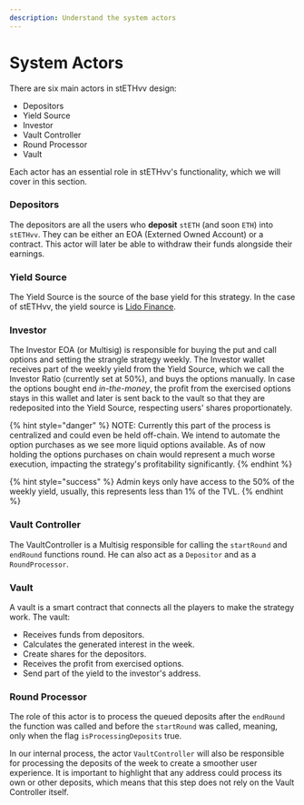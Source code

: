 ```yaml
---
description: Understand the system actors
---
```


# System Actors

There are six main actors in stETHvv design:&#x20;

* Depositors
* Yield Source
* Investor
* Vault Controller
* Round Processor
* Vault

Each actor has an essential role in stETHvv's functionality, which we will cover in this section.&#x20;

### Depositors&#x20;

The depositors are all the users who **deposit** `stETH` (and soon `ETH`) into `stETHvv`. They can be either an EOA (Externed Owned Account) or a contract. This actor will later be able to withdraw their funds alongside their earnings.&#x20;

### Yield Source

The Yield Source is the source of the base yield for this strategy. In the case of stETHvv, the yield source is [Lido Finance](https://lido.fi/).&#x20;

### Investor&#x20;

The Investor EOA (or Multisig) is responsible for buying the put and call options and setting the strangle strategy weekly. The Investor wallet receives part of the weekly yield from the Yield Source, which we call the Investor Ratio (currently set at 50%), and buys the options manually. In case the options bought end _in-the-money_, the profit from the exercised options stays in this wallet and later is sent back to the vault so that they are redeposited into the Yield Source, respecting users' shares proportionately.&#x20;

{% hint style="danger" %}
NOTE: Currently this part of the process is centralized and could even be held off-chain. We intend to automate the option purchases as we see more liquid options available. As of now holding the options purchases on chain would represent a much worse execution, impacting the strategy's profitability significantly.&#x20;
{% endhint %}

{% hint style="success" %}
Admin keys only have access to the 50% of the weekly yield, usually, this represents less than 1% of the TVL.&#x20;
{% endhint %}

### Vault Controller&#x20;

The VaultController is a Multisig responsible for calling the `startRound` and `endRound` functions round. He can also act as a `Depositor` and as a `RoundProcessor`.&#x20;

### Vault&#x20;

A vault is a smart contract that connects all the players to make the strategy work. The vault:

* Receives funds from depositors.
* Calculates the generated interest in the week.
* Create shares for the depositors.
* Receives the profit from exercised options.
* Send part of the yield to the investor's address.

### Round Processor&#x20;

The role of this actor is to process the queued deposits after the `endRound` the function was called and before the `startRound` was called, meaning, only when the flag `isProcessingDeposits` true.&#x20;

In our internal process, the actor `VaultController` will also be responsible for processing the deposits of the week to create a smoother user experience. It is important to highlight that any address could process its own or other deposits, which means that this step does not rely on the Vault Controller itself.&#x20;
